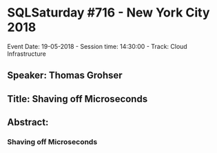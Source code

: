 # SQLSaturday #716 - New York City 2018
Event Date: 19-05-2018 - Session time: 14:30:00 - Track: Cloud Infrastructure
## Speaker: Thomas Grohser
## Title: Shaving off Microseconds
## Abstract:
### Shaving off Microseconds
